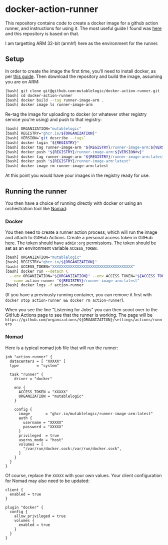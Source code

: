 # docker-action-runner

This repository contains code to create a docker image for a github action runner,
and instructions for using it. The most useful guide I found was [here](https://testdriven.io/blog/github-actions-docker/) and this repository is based on that.

I am targetting ARM 32-bit (armhf) here as the environment for the runner.

## Setup

In order to create the image the first time, you'll need to install docker, as per
[this guide](https://docs.docker.com/engine/install/ubuntu/). Then download the repository
and build the image, assuming you are on ARM:

```bash
[bash] git clone git@github.com:mutablelogic/docker-action-runner.git
[bash] cd docker-action-runner
[bash] docker build --tag runner-image-arm .
[bash] docker image ls runner-image-arm
```

Re-tag the image for uploading to docker (or whatever other registry service you're using)
and push to that registry:

```bash
[bash] ORGANIZATION="mutablelogic"
[bash] REGISTRY="ghcr.io/${ORGANIZATION}"
[bash] VERSION=`git describe --tags`
[bash] docker login "${REGISTRY}"
[bash] docker tag runner-image-arm "${REGISTRY}/runner-image-arm:${VERSION#v}"
[bash] docker push "${REGISTRY}/runner-image-arm:${VERSION#v}"
[bash] docker tag runner-image-arm "${REGISTRY}/runner-image-arm:latest"
[bash] docker push "${REGISTRY}/runner-image-arm:latest"
[bash] docker image rm runner-image-arm:latest
```

At this point you would have your images in the registry ready for use.

## Running the runner

You then have a choice of running directly with docker or using an orchestration tool like [Nomad](https://www.nomadproject.io/):

### Docker

You then need to create a runner action process, which will run the image
and attach to GitHub Actions. Create a personal access token in GitHub [here](https://github.com/settings/tokens). The token should have `admin:org` permissions. The token should be set as an environment variable `ACCESS_TOKEN`.

```bash
[bash] ORGANIZATION="mutablelogic"
[bash] REGISTRY="ghcr.io/${ORGANIZATION}"
[bash] ACCESS_TOKEN="XXXXXXXXXXXXXXXXXXXXXXXXXXXXXXXXXXXX"
[bash] docker run --detach \
  --env ORGANIZATION="${ORGANIZATION}" --env ACCESS_TOKEN="${ACCESS_TOKEN}" \
  --name action-runner "${REGISTRY}/runner-image-arm:latest"
[bash] docker logs -f action-runner
```

(If you have a previously running container, you can remove it first with `docker stop action-runner && docker rm action-runner`).

When you see the line "Listening for Jobs" you can then scoot over to the GitHub Actions page to see that the runner is working. The page will be `https://github.com/organizations/${ORGANIZATION}/settings/actions/runners`

### Nomad

Here is a typical nomad job file that will run the runner:

```hcl
job "action-runner" {
  datacenters = [ "XXXXX" ]
  type        = "system"

  task "runner" {
    driver = "docker"

    env {
      ACCESS_TOKEN = "XXXXX"
      ORGANIZATION = "mutablelogic"
    }

    config {
      image       = "ghcr.io/mutablelogic/runner-image-arm:latest"
      auth {
        username = "XXXXX"
        password = "XXXXX"
      }
      privileged  = true
      userns_mode = "host"
      volumes = [
        "/var/run/docker.sock:/var/run/docker.sock",
      ]
    }
  }
}
```

Of course, replace the `XXXXX` with your own values. Your client configuration for Nomad may also need to be updated:

```hcl
client {
  enabled = true
}

plugin "docker" {
  config {
    allow_privileged = true
    volumes {
      enabled = true
    }
  }
}
```
